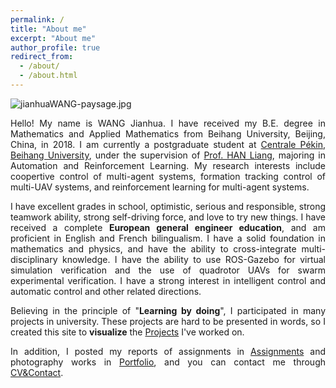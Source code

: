 ```yaml
---
permalink: /
title: "About me"
excerpt: "About me"
author_profile: true
redirect_from: 
  - /about/
  - /about.html
---
```


<img src="https://jianhua-WANG-BUAA.github.io/images/jianhuaWANG-paysage.jpg" alt="jianhuaWANG-paysage.jpg" border="0" />

<!-- Hello! My name is WANG Jianhua. I have received my B.E. degree in Mathematics and Applied Mathematics from Beihang University, Beijing, China, in 2018. I am currently a postgraduate student at [Centrale Pékin](http://ecpknen.buaa.edu.cn/), [Beihang University](https://ev.buaa.edu.cn/), under the supervision of [Prof. HAN Liang](https://www.hanliang.pro/), majoring in Automation and Reinforcement Learning.
My research interests include coopertive control of multi-agent systems, formation tracking control of multi-UAV systems, and reinforcement learning for multi-agent systems. -->

<p style="text-align:justify; text-justify:inter-ideograph;">
Hello! My name is WANG Jianhua. I have received my B.E. degree in Mathematics and Applied Mathematics from Beihang University, Beijing, China, in 2018. I am currently a postgraduate student at <a href="http://ecpknen.buaa.edu.cn/">Centrale Pékin</a>, <a href="https://ev.buaa.edu.cn/">Beihang University</a>, under the supervision of <a href="https://www.hanliang.pro/">Prof. HAN Liang</a>, majoring in Automation and Reinforcement Learning.
My research interests include coopertive control of multi-agent systems, formation tracking control of multi-UAV systems, and reinforcement learning for multi-agent systems.
</p>

<p style="text-align:justify; text-justify:inter-ideograph;">
I have excellent grades in school, optimistic, serious and responsible, strong teamwork ability, strong self-driving force, and love to try new things. I have received a complete <b>European general engineer education</b>, and am proficient in English and French bilingualism. I have a solid foundation in mathematics and physics, and have the ability to cross-integrate multi-disciplinary knowledge. 
I have the ability to use ROS-Gazebo for virtual simulation verification and the use of quadrotor UAVs for swarm experimental verification. I have a strong interest in intelligent control and automatic control and other related directions.
</p>


<p style="text-align:justify; text-justify:inter-ideograph;">
Believing in the principle of "<b>Learning by doing</b>", I participated in many projects in university. These projects are hard to be presented in words, so I created this site to <b>visualize</b> the <a href="https://jianhua-wang-buaa.github.io/Projects/">Projects</a> I've worked on.
</p>


<p style="text-align:justify; text-justify:inter-ideograph;">
In addition, I posted my reports of assignments in <a href="https://jianhua-wang-buaa.github.io/Projects/">Assignments</a> and photography works in <a href="https://jianhua-wang-buaa.github.io/Projects/">Portfolio</a>, and you can contact me through <a href="https://jianhua-wang-buaa.github.io/cv/">CV&Contact</a>.
</p>


